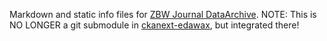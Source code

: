 Markdown and static info files for [ZBW Journal DataArchive](http://journaldata.zbw.eu). 
NOTE: This is NO LONGER a git submodule in [ckanext-edawax](https://github.com/zbw/ckanext-edawax), but integrated there!

